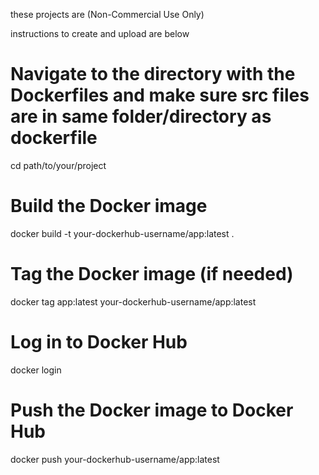 these projects are (Non-Commercial Use Only)

instructions to create and upload are below

# Navigate to the directory with the Dockerfiles and make sure src files are in same folder/directory as dockerfile
cd path/to/your/project

# Build the Docker image
docker build -t your-dockerhub-username/app:latest .

# Tag the Docker image (if needed)
docker tag app:latest your-dockerhub-username/app:latest

# Log in to Docker Hub
docker login

# Push the Docker image to Docker Hub
docker push your-dockerhub-username/app:latest

